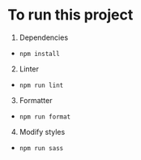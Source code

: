 # To run this project

1. Dependencies

- `npm install`

2. Linter

- `npm run lint`

3. Formatter

- `npm run format`

4. Modify styles

- `npm run sass`
